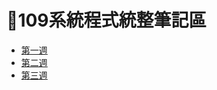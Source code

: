 # 📓109系統程式統整筆記區
* [第一週](https://github.com/yichien1019/sp109b/blob/main/my%20note/WEEK1/week1.md)
* [第二週](https://github.com/yichien1019/sp109b/blob/main/my%20note/WEEK2/week2.md)
* [第三週](https://github.com/yichien1019/sp109b/blob/main/my%20note/WEEK3/week3.md)